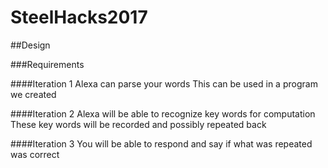 # SteelHacks2017

##Design

###Requirements

####Iteration 1
Alexa can parse your words
This can be used in a program we created

####Iteration 2
Alexa will be able to recognize key words for computation
These key words will be recorded and possibly repeated back

####Iteration 3
You will be able to respond and say if what was repeated was correct
